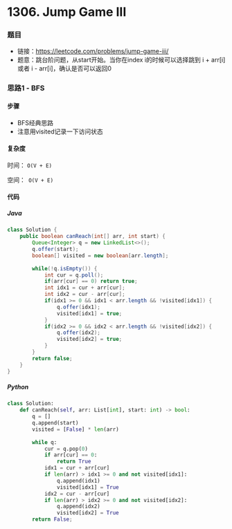 # 1306. Jump Game III

### 题目

- 链接：https://leetcode.com/problems/jump-game-iii/
- 题意：跳台阶问题，从start开始。当你在index i的时候可以选择跳到 i + arr[i] 或者 i - arr[i]，确认是否可以返回0



### 思路1 - BFS

#### 步骤

- BFS经典思路
- 注意用visited记录一下访问状态



#### 复杂度

时间： `O(V + E)`

空间：` O(V + E)`



#### 代码

##### Java

```java
class Solution {
    public boolean canReach(int[] arr, int start) {
        Queue<Integer> q = new LinkedList<>();
        q.offer(start);
        boolean[] visited = new boolean[arr.length];
        
        while(!q.isEmpty()) {
            int cur = q.poll();
            if(arr[cur] == 0) return true;
            int idx1 = cur + arr[cur];
            int idx2 = cur - arr[cur];
            if(idx1 >= 0 && idx1 < arr.length && !visited[idx1]) {
                q.offer(idx1);
                visited[idx1] = true;
            }
            if(idx2 >= 0 && idx2 < arr.length && !visited[idx2]) {
                q.offer(idx2);
                visited[idx2] = true;
            }
        }
        return false;
    }
}
```



##### Python

```python
class Solution:
    def canReach(self, arr: List[int], start: int) -> bool:
        q = []
        q.append(start)
        visited = [False] * len(arr)
        
        while q:
            cur = q.pop(0)
            if arr[cur] == 0:
                return True
            idx1 = cur + arr[cur]
            if len(arr) > idx1 >= 0 and not visited[idx1]:
                q.append(idx1)
                visited[idx1] = True
            idx2 = cur - arr[cur]
            if len(arr) > idx2 >= 0 and not visited[idx2]:
                q.append(idx2)
                visited[idx2] = True
        return False;
```

